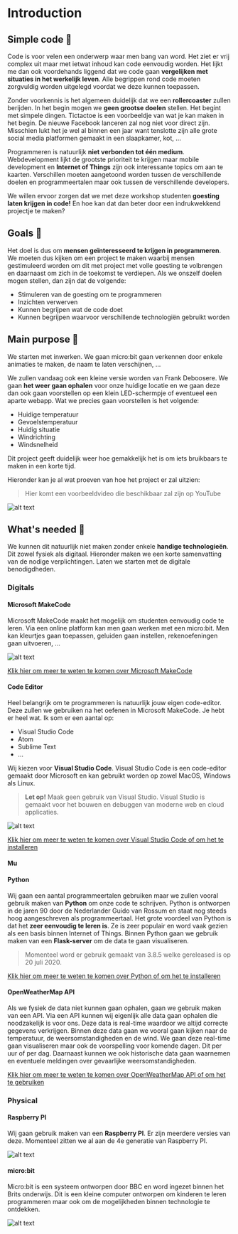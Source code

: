 # Introduction

## Simple code 🤙

Code is voor velen een onderwerp waar men bang van word. Het ziet er vrij complex uit maar met ietwat inhoud kan code eenvoudig worden. Het lijkt me dan ook voordehands liggend dat we code gaan **vergelijken met situaties in het werkelijk leven**. Alle begrippen rond code moeten zorgvuldig worden uitgelegd voordat we deze kunnen toepassen. 

Zonder voorkennis is het algemeen duidelijk dat we een **rollercoaster** zullen berijden. In het begin mogen we **geen grootse doelen** stellen. Het begint met simpele dingen. Tictactoe is een voorbeeldje van wat je kan maken in het begin. De nieuwe Facebook lanceren zal nog niet voor direct zijn. Misschien lukt het je wel al binnen een jaar want tenslotte zijn alle grote social media platformen gemaakt in een slaapkamer, kot, …

Programmeren is natuurlijk **niet verbonden tot één medium**. Webdevelopment lijkt de grootste prioriteit te krijgen maar mobile development en **Internet of Things** zijn ook interessante topics om aan te kaarten. Verschillen moeten aangetoond worden tussen de verschillende doelen en programmeertalen maar ook tussen de verschillende developers.

We willen ervoor zorgen dat we met deze workshop studenten **goesting laten krijgen in code!** En hoe kan dat dan beter door een indrukwekkend projectje te maken?

## Goals 🏅

Het doel is dus om **mensen geïnteresseerd te krijgen in programmeren**. We moeten dus kijken om een project te maken waarbij mensen gestimuleerd worden om dit met project met volle goesting te volbrengen en daarnaast om zich in de toekomst te verdiepen. Als we onszelf doelen mogen stellen, dan zijn dat de volgende:

- Stimuleren van de goesting om te programmeren
- Inzichten verwerven
- Kunnen begrijpen wat de code doet
- Kunnen begrijpen waarvoor verschillende technologiën gebruikt worden

## Main purpose 🦾

We starten met inwerken. We gaan micro:bit gaan verkennen door enkele animaties te maken, de naam te laten verschijnen, ...

We zullen vandaag ook een kleine versie worden van Frank Deboosere. We gaan **het weer gaan ophalen** voor onze huidige locatie en we gaan deze dan ook gaan voorstellen op een klein LED-schermpje of eventueel een aparte webapp. Wat we precies gaan voorstellen is het volgende:

- Huidige temperatuur
- Gevoelstemperatuur
- Huidig situatie
- Windrichting
- Windsnelheid

Dit project geeft duidelijk weer hoe gemakkelijk het is om iets bruikbaars te maken in een korte tijd. 

Hieronder kan je al wat proeven van hoe het project er zal uitzien:
> Hier komt een voorbeeldvideo die beschikbaar zal zijn op YouTube

![alt text](https://focus.knack.be/medias/18801/9626177.jpg "Frank Deboosere - VRT")

## What's needed 🤲

We kunnen dit natuurlijk niet maken zonder enkele **handige technologieën**. Dit zowel fysiek als digitaal. Hieronder maken we een korte samenvatting van de nodige verplichtingen. Laten we starten met de digitale benodigdheden.

### Digitals 

#### Microsoft MakeCode

Microsoft MakeCode maakt het mogelijk om studenten eenvoudig code te leren. Via een online platform kan men gaan werken met een micro:bit. Men kan kleurtjes gaan toepassen, geluiden gaan instellen, rekenoefeningen gaan uitvoeren, ...

![alt text](https://img-prod-cms-rt-microsoft-com.akamaized.net/cms/api/am/imageFileData/RE2Nd2Q?ver=ef06&q=90&m=6&h=405&w=720&b=%23FFFFFFFF&l=f&o=t "MakeCode")

[Klik hier om meer te weten te komen over Microsoft MakeCode](https://makecode.microbit.org/)

#### Code Editor

Heel belangrijk om te programmeren is natuurlijk jouw eigen code-editor. Deze zullen we gebruiken na het oefenen in Microsoft MakeCode. Je hebt er heel wat. Ik som er een aantal op:

- Visual Studio Code
- Atom 
- Sublime Text
- ...

Wij kiezen voor **Visual Studio Code**. Visual Studio Code is een code-editor gemaakt door Microsoft en kan gebruikt worden op zowel MacOS, Windows als Linux.

> **Let op!** Maak geen gebruik van Visual Studio. Visual Studio is gemaakt voor het bouwen en debuggen van moderne web en cloud applicaties.

![alt text](https://code.visualstudio.com/opengraphimg/opengraph-home.png "Visual Studio Code")

[Klik hier om meer te weten te komen over Visual Studio Code of om het te installeren](https://code.visualstudio.com/)

#### Mu

#### Python

Wij gaan een aantal programmeertalen gebruiken maar we zullen vooral gebruik maken van **Python** om onze code te schrijven. Python is ontworpen in de jaren 90 door de Nederlander Guido van Rossum en staat nog steeds hoog aangeschreven als programmeertaal. Het grote voordeel van Python is dat het **zeer eenvoudig te leren is**. Ze is zeer populair en word vaak gezien als een basis binnen Internet of Things. Binnen Python gaan we gebruik maken van een **Flask-server** om de data te gaan visualiseren.

> Momenteel word er gebruik gemaakt van 3.8.5 welke gereleased is op 20 juli 2020.

[Klik hier om meer te weten te komen over Python of om het te installeren](https://python.org/)

#### OpenWeatherMap API

Als we fysiek de data niet kunnen gaan ophalen, gaan we gebruik maken van een API. Via een API kunnen wij eigenlijk alle data gaan ophalen die noodzakelijk is voor ons. Deze data is real-time waardoor we altijd correcte gegevens verkrijgen. Binnen deze data gaan we vooral gaan kijken naar de temperatuur, de weersomstandigheden en de wind. We gaan deze real-time gaan visualiseren maar ook de voorspelling voor komende dagen. Dit per uur of per dag. Daarnaast kunnen we ook historische data gaan waarnemen en eventuele meldingen over gevaarlijke weersomstandigheden. 

[Klik hier om meer te weten te komen over OpenWeatherMap API of om het te gebruiken](https://openweathermap.org/api)

### Physical

#### Raspberry PI

Wij gaan gebruik maken van een **Raspberry PI**. Er zijn meerdere versies van deze. Momenteel zitten we al aan de 4e generatie van Raspberry PI. 

![alt text](https://www.raspberrypi.org/homepage-9df4b/images/opengraph/pi-4-og-image.png "raspberry pi")

#### micro:bit

Micro:bit is een systeem ontworpen door BBC en word ingezet binnen het Brits onderwijs. Dit is een kleine computer ontworpen om kinderen te leren programmeren maar ook om de mogelijkheden binnen technologie te ontdekken. 

![alt text](https://jaar1microbit.files.wordpress.com/2018/04/bbc-microbit.png?w=736 "micro:bit")